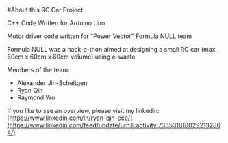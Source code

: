 #About this RC Car Project

C++ Code Written for Arduino Uno

Motor driver code written for "Power Vector" Formula NULL team

Formula NULL was a hack-a-thon aimed at designing a small RC car (max. 60cm x 60cm x 60cm volume) using e-waste

Members of the team: 
- Alexander Jin-Scheltgen
- Ryan Qin
- Raymond Wu

If you like to see an overview, please visit my linkedin:
[https://www.linkedin.com/in/ryan-qin-ece/](https://www.linkedin.com/feed/update/urn:li:activity:7335318180292132864/)
